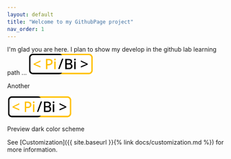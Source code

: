 ```yaml
---
layout: default
title: "Welcome to my GithubPage project"
nav_order: 1
---
```


I'm glad you are here. I plan to show my develop in the github lab learning path ...
[<img src="assets/images/PiBi-rectangle.png" width="30%"/>](assets/images/PiBi-rectangle.png)

Another

<img src="assets/images/PiBi-rectangle.png" alt="pibilogo" width="30%"/>

Preview dark color scheme

<script> const toggleDarkMode = document.querySelector('.js-toggle-dark-mode'); jtd.addEvent(toggleDarkMode, 'click', function(){ if (jtd.getTheme() === 'dark') { jtd.setTheme('light'); toggleDarkMode.textContent = 'Preview dark color scheme'; } else { jtd.setTheme('dark'); toggleDarkMode.textContent = 'Return to the light side'; } }); </script>
See [Customization]({{ site.baseurl }}{% link docs/customization.md %}) for more information.